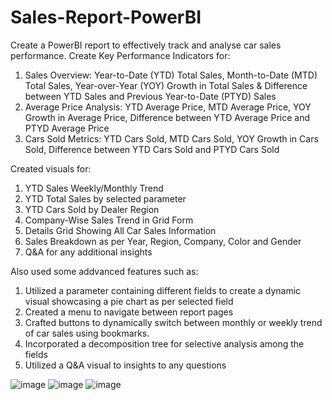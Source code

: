 # Sales-Report-PowerBI

Create a PowerBI report to effectively track and analyse car sales performance.
Create Key Performance Indicators for:  
1. Sales Overview: Year-to-Date (YTD) Total Sales, Month-to-Date (MTD) Total Sales, Year-over-Year (YOY) Growth in Total Sales & Difference between YTD Sales and Previous Year-to-Date (PTYD) Sales
2. Average Price Analysis: YTD Average Price, MTD Average Price, YOY Growth in Average Price, Difference between YTD Average Price and PTYD Average Price
3. Cars Sold Metrics: YTD Cars Sold, MTD Cars Sold, YOY Growth in Cars Sold, Difference between YTD Cars Sold and PTYD Cars Sold

Created visuals for:
1. YTD Sales Weekly/Monthly Trend
2. YTD Total Sales by selected parameter
3. YTD Cars Sold by Dealer Region
4. Company-Wise Sales Trend in Grid Form
5. Details Grid Showing All Car Sales Information
6. Sales Breakdown as per Year, Region, Company, Color and Gender
7. Q&A for any additional insights

Also used some addvanced features such as:
1. Utilized a parameter containing different fields to create a dynamic visual showcasing a pie chart as per selected field
2. Created a menu to navigate between report pages
3. Crafted buttons to dynamically switch between monthly or weekly trend of car sales using bookmarks.
4. Incorporated a decomposition tree for selective analysis among the fields
5. Utilized a Q&A visual to insights to any questions


![image](https://github.com/PranavP4tel/Sales-Report-PowerBI/assets/89249812/3c382c97-9fa6-4528-878f-46e92e56cc2a)
![image](https://github.com/PranavP4tel/Sales-Report-PowerBI/assets/89249812/eb909630-34d7-4a71-baaf-49ce7e07c20e)
![image](https://github.com/PranavP4tel/Sales-Report-PowerBI/assets/89249812/795ab7ac-b0b1-4eb3-9d55-dadce8e8b23a)




    
